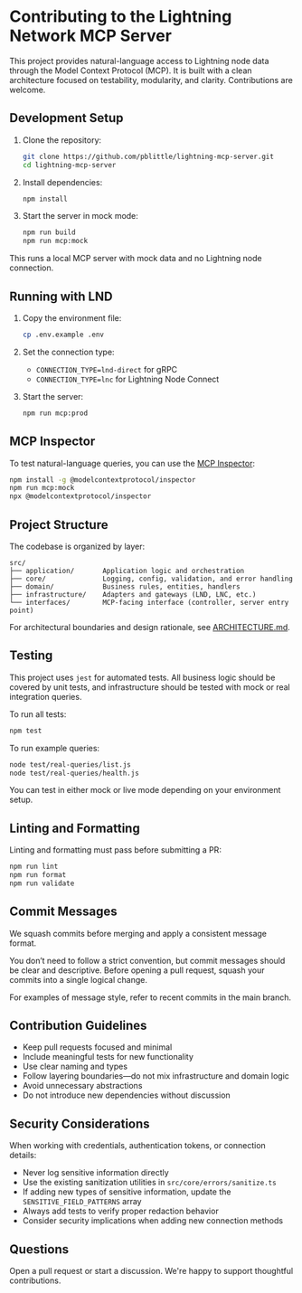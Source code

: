 # Contributing to the Lightning Network MCP Server

This project provides natural-language access to Lightning node data through the Model Context Protocol (MCP). It is built with a clean architecture focused on testability, modularity, and clarity. Contributions are welcome.

## Development Setup

1. Clone the repository:

   ```bash
   git clone https://github.com/pblittle/lightning-mcp-server.git
   cd lightning-mcp-server
   ```

2. Install dependencies:

   ```bash
   npm install
   ```

3. Start the server in mock mode:

   ```bash
   npm run build
   npm run mcp:mock
   ```

This runs a local MCP server with mock data and no Lightning node connection.

## Running with LND

1. Copy the environment file:

   ```bash
   cp .env.example .env
   ```

2. Set the connection type:

   - `CONNECTION_TYPE=lnd-direct` for gRPC
   - `CONNECTION_TYPE=lnc` for Lightning Node Connect

3. Start the server:

   ```bash
   npm run mcp:prod
   ```

## MCP Inspector

To test natural-language queries, you can use the [MCP Inspector](https://github.com/modelcontextprotocol/inspector):

```bash
npm install -g @modelcontextprotocol/inspector
npm run mcp:mock
npx @modelcontextprotocol/inspector
```

## Project Structure

The codebase is organized by layer:

```
src/
├── application/       Application logic and orchestration
├── core/              Logging, config, validation, and error handling
├── domain/            Business rules, entities, handlers
├── infrastructure/    Adapters and gateways (LND, LNC, etc.)
└── interfaces/        MCP-facing interface (controller, server entry point)
```

For architectural boundaries and design rationale, see [ARCHITECTURE.md](./ARCHITECTURE.md).

## Testing

This project uses `jest` for automated tests. All business logic should be covered by unit tests, and infrastructure should be tested with mock or real integration queries.

To run all tests:

```bash
npm test
```

To run example queries:

```bash
node test/real-queries/list.js
node test/real-queries/health.js
```

You can test in either mock or live mode depending on your environment setup.

## Linting and Formatting

Linting and formatting must pass before submitting a PR:

```bash
npm run lint
npm run format
npm run validate
```

## Commit Messages

We squash commits before merging and apply a consistent message format.

You don’t need to follow a strict convention, but commit messages should be clear and descriptive. Before opening a pull request, squash your commits into a single logical change.

For examples of message style, refer to recent commits in the main branch.

## Contribution Guidelines

- Keep pull requests focused and minimal
- Include meaningful tests for new functionality
- Use clear naming and types
- Follow layering boundaries—do not mix infrastructure and domain logic
- Avoid unnecessary abstractions
- Do not introduce new dependencies without discussion

## Security Considerations

When working with credentials, authentication tokens, or connection details:

- Never log sensitive information directly
- Use the existing sanitization utilities in `src/core/errors/sanitize.ts`
- If adding new types of sensitive information, update the `SENSITIVE_FIELD_PATTERNS` array
- Always add tests to verify proper redaction behavior
- Consider security implications when adding new connection methods

## Questions

Open a pull request or start a discussion. We're happy to support thoughtful contributions.
